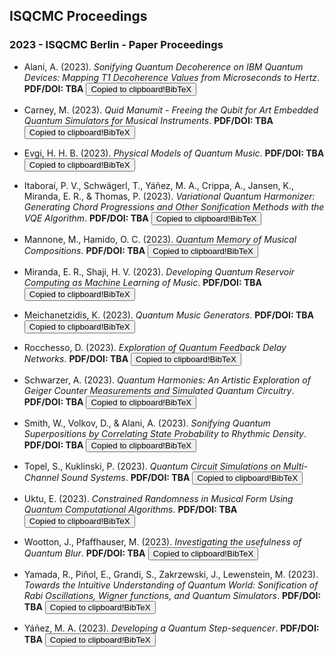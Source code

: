 ## ISQCMC Proceedings

### 2023 - ISQCMC Berlin - Paper Proceedings

- Alani, A. (2023). _Sonifying Quantum Decoherence on IBM Quantum Devices: Mapping T1 Decoherence Values from Microseconds to Hertz_. **PDF/DOI: TBA** <button class="tooltip" onclick="copyBibTeX(this, 'ISQCMC_alani')" onmouseout="tooltipsOut(this)"><span class="tooltiptext">Copied to clipboard!</span>BibTeX <i class="fa fa-copy"></i></button>
  
- Carney, M. (2023). _Quid Manumit - Freeing the Qubit for Art Embedded Quantum Simulators for Musical Instruments_. **PDF/DOI: TBA** <button class="tooltip" onclick="copyBibTeX(this, 'ISQCMC_carney')" onmouseout="tooltipsOut(this)"><span class="tooltiptext">Copied to clipboard!</span>BibTeX <i class="fa fa-copy"></i></button>
  
- Evgi, H. H. B. (2023). _Physical Models of Quantum Music_. **PDF/DOI: TBA** <button class="tooltip" onclick="copyBibTeX(this, 'ISQCMC_evgi')" onmouseout="tooltipsOut(this)"><span class="tooltiptext">Copied to clipboard!</span>BibTeX <i class="fa fa-copy"></i></button>
  
- Itaboraí, P. V., Schwägerl, T., Yáñez, M. A., Crippa, A., Jansen, K., Miranda, E. R., & Thomas, P. (2023). _Variational Quantum Harmonizer: Generating Chord Progressions and Other Sonification Methods with the VQE Algorithm_. **PDF/DOI: TBA** <button class="tooltip" onclick="copyBibTeX(this, 'ISQCMC_itaborai')" onmouseout="tooltipsOut(this)"><span class="tooltiptext">Copied to clipboard!</span>BibTeX <i class="fa fa-copy"></i></button>
  
- Mannone, M., Hamido, O. C. (2023). _Quantum Memory of Musical Compositions_. **PDF/DOI: TBA** <button class="tooltip" onclick="copyBibTeX(this, 'ISQCMC_mannone')" onmouseout="tooltipsOut(this)"><span class="tooltiptext">Copied to clipboard!</span>BibTeX <i class="fa fa-copy"></i></button>
  
- Miranda, E. R., Shaji, H. V. (2023). _Developing Quantum Reservoir Computing as Machine Learning of Music_. **PDF/DOI: TBA** <button class="tooltip" onclick="copyBibTeX(this, 'ISQCMC_miranda')" onmouseout="tooltipsOut(this)"><span class="tooltiptext">Copied to clipboard!</span>BibTeX <i class="fa fa-copy"></i></button>
  
- Meichanetzidis, K. (2023). _Quantum Music Generators_. **PDF/DOI: TBA** <button class="tooltip" onclick="copyBibTeX(this, 'ISQCMC_meichanetzidis')" onmouseout="tooltipsOut(this)"><span class="tooltiptext">Copied to clipboard!</span>BibTeX <i class="fa fa-copy"></i></button>
  
- Rocchesso, D. (2023). _Exploration of Quantum Feedback Delay Networks_. **PDF/DOI: TBA** <button class="tooltip" onclick="copyBibTeX(this, 'ISQCMC_rocchesso')" onmouseout="tooltipsOut(this)"><span class="tooltiptext">Copied to clipboard!</span>BibTeX <i class="fa fa-copy"></i></button>
  
- Schwarzer, A. (2023). _Quantum Harmonies: An Artistic Exploration of Geiger Counter Measurements and Simulated Quantum Circuitry_. **PDF/DOI: TBA** <button class="tooltip" onclick="copyBibTeX(this, 'ISQCMC_schwarzer')" onmouseout="tooltipsOut(this)"><span class="tooltiptext">Copied to clipboard!</span>BibTeX <i class="fa fa-copy"></i></button>
  
- Smith, W., Volkov, D., & Alani, A. (2023). _Sonifying Quantum Superpositions by Correlating State Probability to Rhythmic Density_. **PDF/DOI: TBA** <button class="tooltip" onclick="copyBibTeX(this, 'ISQCMC_smith')" onmouseout="tooltipsOut(this)"><span class="tooltiptext">Copied to clipboard!</span>BibTeX <i class="fa fa-copy"></i></button>
  
- Topel, S., Kuklinski, P. (2023). _Quantum Circuit Simulations on Multi-Channel Sound Systems_. **PDF/DOI: TBA** <button class="tooltip" onclick="copyBibTeX(this, 'ISQCMC_topel')" onmouseout="tooltipsOut(this)"><span class="tooltiptext">Copied to clipboard!</span>BibTeX <i class="fa fa-copy"></i></button>
  
- Uktu, E. (2023). _Constrained Randomness in Musical Form Using Quantum Computational Algorithms_. **PDF/DOI: TBA** <button class="tooltip" onclick="copyBibTeX(this, 'ISQCMC_uktu')" onmouseout="tooltipsOut(this)"><span class="tooltiptext">Copied to clipboard!</span>BibTeX <i class="fa fa-copy"></i></button>
  
- Wootton, J., Pfaffhauser, M. (2023). _Investigating the usefulness of Quantum Blur_. **PDF/DOI: TBA** <button class="tooltip" onclick="copyBibTeX(this, 'ISQCMC_wootton')" onmouseout="tooltipsOut(this)"><span class="tooltiptext">Copied to clipboard!</span>BibTeX <i class="fa fa-copy"></i></button>
  
- Yamada, R., Piñol, E., Grandi, S., Zakrzewski, J., Lewenstein, M. (2023). _Towards the Intuitive Understanding of Quantum World: Sonification of Rabi Oscillations, Wigner functions, and Quantum Simulators_. **PDF/DOI: TBA** <button class="tooltip" onclick="copyBibTeX(this, 'ISQCMC_yamada')" onmouseout="tooltipsOut(this)"><span class="tooltiptext">Copied to clipboard!</span>BibTeX <i class="fa fa-copy"></i></button>
  
- Yáñez, M. A. (2023). _Developing a Quantum Step-sequencer_. **PDF/DOI: TBA** <button class="tooltip" onclick="copyBibTeX(this, 'ISQCMC_yanez')" onmouseout="tooltipsOut(this)"><span class="tooltiptext">Copied to clipboard!</span>BibTeX <i class="fa fa-copy"></i></button>

‌
